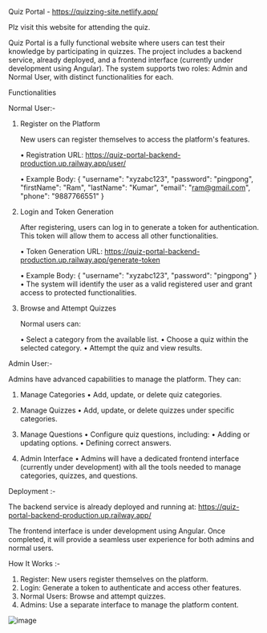 Quiz Portal - https://quizzing-site.netlify.app/ 

Plz visit this website for attending the quiz.

Quiz Portal is a fully functional website where users can test their knowledge by participating in quizzes. The project includes a backend service, already deployed, and a frontend interface (currently under development using Angular). The system supports two roles: Admin and Normal User, with distinct functionalities for each.


Functionalities

Normal User:-

1. Register on the Platform

   New users can register themselves to access the platform's features.

   • Registration URL:
   https://quiz-portal-backend-production.up.railway.app/user/

   • Example Body:
         {
          "username": "xyzabc123",
          "password": "pingpong",
          "firstName": "Ram",
          "lastName": "Kumar",
          "email": "ram@gmail.com",
          "phone": "9887766551"
         }

   
2. Login and Token Generation

   After registering, users can log in to generate a token for authentication. This token will allow them to access all other functionalities.

   • Token Generation URL:
   https://quiz-portal-backend-production.up.railway.app/generate-token

   • Example Body:
         {
          "username": "xyzabc123",
          "password": "pingpong"
         }
   • The system will identify the user as a valid registered user and grant access to protected functionalities.
   
3. Browse and Attempt Quizzes

   Normal users can:

      • Select a category from the available list.
      • Choose a quiz within the selected category.
      • Attempt the quiz and view results.

Admin User:-

Admins have advanced capabilities to manage the platform. They can:

1. Manage Categories
      • Add, update, or delete quiz categories.
   
2. Manage Quizzes
      • Add, update, or delete quizzes under specific categories.
   
3. Manage Questions
      • Configure quiz questions, including:
      • Adding or updating options.
      • Defining correct answers.

4. Admin Interface
      • Admins will have a dedicated frontend interface (currently under development) with all the tools needed to manage categories, quizzes, and questions.


Deployment :-

The backend service is already deployed and running at:
https://quiz-portal-backend-production.up.railway.app/

The frontend interface is under development using Angular. Once completed, it will provide a seamless user experience for both admins and normal users.

How It Works :-
1. Register: New users register themselves on the platform.
2. Login: Generate a token to authenticate and access other features.
3. Normal Users: Browse and attempt quizzes.
4. Admins: Use a separate interface to manage the platform content.

   
![image](https://github.com/user-attachments/assets/930a3b73-1f34-4ccb-a5d8-4945e0ccfd06)
